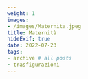 ```yaml
---
weight: 1
images:
- /images/Maternita.jpeg
title: Maternità
hideExif: true
date: 2022-07-23
tags:
- archive # all posts
- trasfigurazioni
---
```

